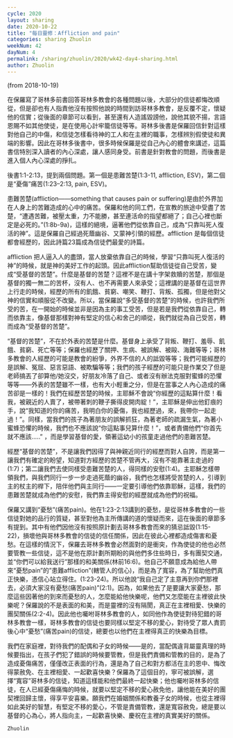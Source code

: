 ```yaml
---
cycle: 2020
layout: sharing
date: 2020-10-22
title: "每日靈修：Affliction and pain"
categories: sharing Zhuolin
weekNum: 42
dayNum: 4
permalink: /sharing/zhuolin/2020/wk42-day4-sharing.html
author: Zhuolin
---
```

(from 2018-10-19)

在保羅寫了哥林多前書回答哥林多教會的各種問題以後，大部分的信徒都悔改順從，但是卻也有人指責他沒有按照他說的時間到訪哥林多教會，是反覆不定，懷疑他的信實；從後面的章節可以看到，甚至還有人造謠毀謗他，說他其貌不揚，言語恩賜不如其他使徒，是在使用心計牢籠信徒等等。哥林多後書是保羅回信針對這樣對他自己的中傷，和信徒怎樣看待神的工人和在主裡的職事，怎樣辨別假使徒和異端的影響。因此在哥林多後書中，很多時候保羅是從自己內心的體會來講述，這篇書信特別深入讀者的內心深處，讓人感同身受。前書是針對教會的問題，而後書是進入個人內心深處的掙扎。  

後書1:1-2:13，提到兩個問題。第一個是患難苦楚(1:3-11, affliction, ESV)，第二個是“憂傷”痛苦(1:23–2:13, pain, ESV)。  

患難苦楚(affliction——something that causes pain or suffering)是由於外界加在人身上的苦難造成的心中的痛苦。保羅和他的同工們，在宣教的旅途中受盡了苦楚，“遭遇苦難，被壓太重，力不能勝，甚至連活命的指望都絕了；自己心裡也斷定是必死的。”(1:8b-9a)，這樣的絕境，逼著他們從依靠自己，成為“只靠叫死人復活的神”。這是保羅自己經過死蔭幽谷、又蒙神引領的經歷。affliction 是每個信徒都會經歷的，因此詩篇23篇成為信徒們最愛的詩篇。  

affliction 把人逼入人的盡頭，當人放棄依靠自己的時候，學習“只靠叫死人復活的神”的時候，就是神的美好工作的起頭。因此affliction幫助信徒從自己受苦，變成“受基督的苦楚”。什麼是基督的苦楚？這裡不是在講十字架救贖的苦楚，那個是基督的獨一無二的苦杯，沒有人、也不再需要人來承受；這裡講的是基督在這世界上行走的時候，經歷的所有的飢餓、貧窮、嘲笑、鞭打、背叛、孤獨，但是他對父神的信實和順服從不改變。所以，當保羅說“多受基督的苦楚”的時候，也許我們所受的苦，在一開始的時候並非是因為主的事工受苦，但是若是我們從依靠自己，轉而依靠主，像基督那樣對神有堅定的信心和舍己的順從，我們就從為自己受苦，轉而成為“受基督的苦楚”。  

“基督的苦楚”，不在於外表的苦楚是什麼。基督身上承受了背叛、鞭打、羞辱、飢餓、貧窮、死亡等等；保羅也經歷了關押、生病、被誤解、被毆、海難等等；哥林多教會的人經歷的可能是教會的紛爭，外界不信的人的詆毀等等；我們可能經歷的是誤解、冤屈、惡言惡語、被欺騙等等；我們的孩子經歷的可能只是作業交了但是老師搞丟了卻算他/她沒交，好朋友冷落了自己、或者沒有辦法克服對蜜蜂的恐懼等等——外表的苦楚雖不一樣，也有大小輕重之分，但是在當事之人內心造成的痛苦卻是一樣的！我們在經歷苦楚的時候，主耶穌不會說“你經歷的這點算什麼！看我，被親近的人賣了，被帶著刺的鞭子撕得皮開肉綻！”，主耶穌是伸出他釘痕的手，說“我知道的你的痛苦，我明白你的憂傷，我也經歷過，來，我帶你一起走過！”。同樣，當我們的孩子為著朋友的誤解抓狂，為著老師的疏漏生氣，為著小蜜蜂恐懼的時候，我們也不應該說“你這點事兒算什麼！”，或者責備他們“你首先就不應該…..” ，而是學習基督的愛，領著這幼小的孩童走過他們的患難苦楚。  

經歷“基督的苦楚”，不是讓我們因得了與神親近同行的經歷而對人自誇，而是第一讓我們有確定的盼望，知道對方經歷的苦楚不管再大，沒有不能靠著主走過的(1:7)；第二讓我們去使同樣受患難苦楚的人，得同樣的安慰(1:4)。主耶穌怎樣帶領我們，與我們同行一步一步走過死蔭的幽谷，我們也怎樣將受苦楚的人，引導到主的杖主的桿下，陪伴他們與主同行——一定要引導他們依靠耶穌，這樣，我們的患難苦楚就成為他們的安慰，我們靠主得安慰的經歷就成為他們的祝福。  

保羅又講到“憂愁”(痛苦pain)。他在1:23-2:13講到的憂愁，是從哥林多教會的一些信徒對她的品行的質疑，甚至對他為主所傳講的道的懷疑而來，這在後面的章節多有提到。其中有他們因他沒有按照原計劃去哥林多教會而來的猜忌詆毀(1:15-22)，損壞他與哥林多教會的信徒的信任關係，因此在彼此心裡都造成傷害和憂愁。在這樣的情況下，保羅去哥林多教會必然面對的是衝突，作為使徒的他也必然要管教一些信徒，這不是他在原計劃所期盼的與他們多住些時日，多有團契交通，並“你們可以給我送行”那樣的和美關係(林前16:6)。他自己不願意成為給他人帶來“憂愁pain”的”患難affliction”(轄管人的信心)，而是為了寬容，為了幫助他們真正快樂，憑信心站立得住。(1:23-24)。所以他說“我自己定了主意再到你們那裡去，必須大家沒有憂愁(痛苦pain)”(2:1)。因為，如果他去了是要讓大家憂愁，那麼這些因著他的到來而憂愁的人，怎麼能給他快樂呢，他們又怎麼能在主裡彼此快樂呢？保羅說的不是表面的和美，而是靈裡的沒有隔閡，真正在主裡相愛、快樂的團契關係(2:2-4)。因此他也囑咐哥林多教會的人，如同他作為使徒對待犯錯的哥林多教會一樣，哥林多教會的信徒也要同樣以堅定不移的愛心，對待受了眾人責罰後心中“憂愁”(痛苦pain)的信徒，總要也以他們在主裡得真正的快樂為目標。  

我們在家庭裡，對待我們的配偶和子女的時候——是的，當配偶違背屬靈真理的時候要指出，在孩子們犯了錯誤的時候要管教，但是我們責備和管教的目的，是為了造成憂傷痛苦，僅僅改正表面的行為，還是為了自己和對方都活在主的恩中、悔改得蒙赦免、在主裡相愛、一起歡喜快樂？保羅為了這個目的，寧可被誤解，選擇“寬容”哥林多的信徒，知道這樣能和他們最終一起快樂；他也囑咐哥林多的信徒，在人已經憂傷痛悔的時候，就要以堅定不移的愛心赦免他，讓他能在美好的團契裡回歸主懷，得享平安喜樂。願我們在婚姻關係和教養子女的時候，也從主裡得如此美好的智慧，有堅定不移的愛心，不管是責備管教，還是寬容赦免，總是要以基督的心為心，將人指向主，一起歡喜快樂、慶祝在主裡的真實美好的關係。  

`Zhuolin`  
